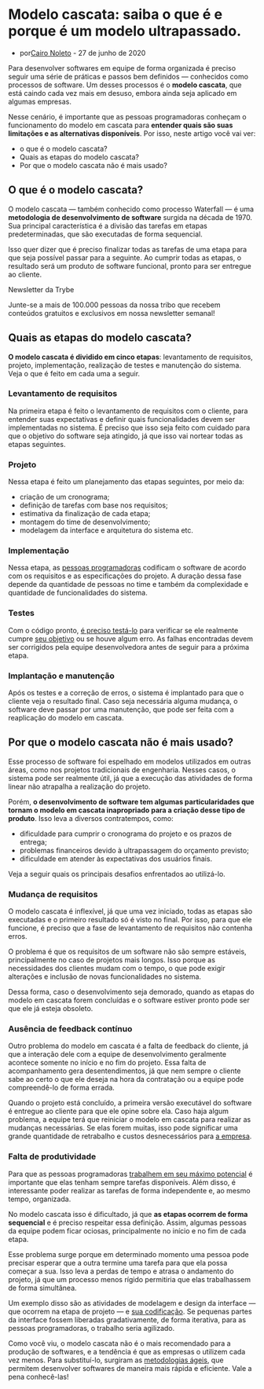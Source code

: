 # Modelo cascata: saiba o que é e porque é um modelo ultrapassado.

- por[Cairo Noleto](https://blog.betrybe.com/author/cairo-noleto/) - 27 de junho de 2020

  

Para desenvolver softwares em equipe de forma organizada é preciso seguir uma série de práticas e passos bem definidos — conhecidos como processos de software. Um desses processos é o **modelo cascata**, que está caindo cada vez mais em desuso, embora ainda seja aplicado em algumas empresas.

Nesse cenário, é importante que as pessoas programadoras conheçam o funcionamento do modelo em cascata para **entender quais são suas limitações e as alternativas disponíveis**. Por isso, neste artigo você vai ver:

- o que é o modelo cascata?
- Quais as etapas do modelo cascata?
- Por que o modelo cascata não é mais usado?

## O que é o modelo cascata?

O modelo cascata — também conhecido como processo Waterfall — é uma **metodologia de desenvolvimento de software** surgida na década de 1970. Sua principal característica é a divisão das tarefas em etapas predeterminadas, que são executadas de forma sequencial.

Isso quer dizer que é preciso finalizar todas as tarefas de uma etapa para que seja possível passar para a seguinte. Ao cumprir todas as etapas, o resultado será um produto de software funcional, pronto para ser entregue ao cliente.

Newsletter da Trybe

Junte-se a mais de 100.000 pessoas da nossa tribo que recebem conteúdos gratuitos e exclusivos em nossa newsletter semanal!

## Quais as etapas do modelo cascata?

**O modelo cascata é dividido em cinco etapas**: levantamento de requisitos, projeto, implementação, realização de testes e manutenção do sistema. Veja o que é feito em cada uma a seguir.

### Levantamento de requisitos

Na primeira etapa é feito o levantamento de requisitos com o cliente, para entender suas expectativas e definir quais funcionalidades devem ser implementadas no sistema. É preciso que isso seja feito com cuidado para que o objetivo do software seja atingido, já que isso vai nortear todas as etapas seguintes.

### Projeto

Nessa etapa é feito um planejamento das etapas seguintes, por meio da:

- criação de um cronograma;
- definição de tarefas com base nos requisitos;
- estimativa da finalização de cada etapa;
- montagem do time de desenvolvimento;
- modelagem da interface e arquitetura do sistema etc.

### Implementação

Nessa etapa, as [pessoas programadoras](https://blog.betrybe.com/carreira/aprender-ingles-para-programar/) codificam o software de acordo com os requisitos e as especificações do projeto. A duração dessa fase depende da quantidade de pessoas no time e também da complexidade e quantidade de funcionalidades do sistema.

### Testes

Com o código pronto, [é preciso testá-lo](https://blog.betrybe.com/tecnologia/teste-automatizados/) para verificar se ele realmente cumpre [seu objetivo](https://blog.betrybe.com/carreira/objetivo-profissional/) ou se houve algum erro. As falhas encontradas devem ser corrigidos pela equipe desenvolvedora antes de seguir para a próxima etapa.

### Implantação e manutenção

Após os testes e a correção de erros, o sistema é implantado para que o cliente veja o resultado final. Caso seja necessária alguma mudança, o software deve passar por uma manutenção, que pode ser feita com a reaplicação do modelo em cascata.

## Por que o modelo cascata não é mais usado?

Esse processo de software foi espelhado em modelos utilizados em outras áreas, como nos projetos tradicionais de engenharia. Nesses casos, o sistema pode ser realmente útil, já que a execução das atividades de forma linear não atrapalha a realização do projeto.

Porém, **o desenvolvimento de software tem algumas particularidades que tornam o modelo em cascata inapropriado para a criação desse tipo de produto**. Isso leva a diversos contratempos, como:

- dificuldade para cumprir o cronograma do projeto e os prazos de entrega;
- problemas financeiros devido à ultrapassagem do orçamento previsto;
- dificuldade em atender às expectativas dos usuários finais.

Veja a seguir quais os principais desafios enfrentados ao utilizá-lo.

### Mudança de requisitos

O modelo cascata é inflexível, já que uma vez iniciado, todas as etapas são executadas e o primeiro resultado só é visto no final. Por isso, para que ele funcione, é preciso que a fase de levantamento de requisitos não contenha erros.

O problema é que os requisitos de um software não são sempre estáveis, principalmente no caso de projetos mais longos. Isso porque as necessidades dos clientes mudam com o tempo, o que pode exigir alterações e inclusão de novas funcionalidades no sistema.

Dessa forma, caso o desenvolvimento seja demorado, quando as etapas do modelo em cascata forem concluídas e o software estiver pronto pode ser que ele já esteja obsoleto.

### Ausência de feedback contínuo

Outro problema do modelo em cascata é a falta de feedback do cliente, já que a interação dele com a equipe de desenvolvimento geralmente acontece somente no início e no fim do projeto. Essa falta de acompanhamento gera desentendimentos, já que nem sempre o cliente sabe ao certo o que ele deseja na hora da contratação ou a equipe pode compreendê-lo de forma errada.

Quando o projeto está concluído, a primeira versão executável do software é entregue ao cliente para que ele opine sobre ela. Caso haja algum problema, a equipe terá que reiniciar o modelo em cascata para realizar as mudanças necessárias. Se elas forem muitas, isso pode significar uma grande quantidade de retrabalho e custos desnecessários para [a empresa](https://blog.betrybe.com/carreira/startup/).

### Falta de produtividade

Para que as pessoas programadoras [trabalhem em seu máximo potencial](https://blog.betrybe.com/carreira/squad/) é importante que elas tenham sempre tarefas disponíveis. Além disso, é interessante poder realizar as tarefas de forma independente e, ao mesmo tempo, organizada.

No modelo cascata isso é dificultado, já que **as etapas ocorrem de forma sequencial** e é preciso respeitar essa definição. Assim, algumas pessoas da equipe podem ficar ociosas, principalmente no início e no fim de cada etapa.

Esse problema surge porque em determinado momento uma pessoa pode precisar esperar que a outra termine uma tarefa para que ela possa começar a sua. Isso leva a perdas de tempo e atrasa o andamento do projeto, já que um processo menos rígido permitiria que elas trabalhassem de forma simultânea.

Um exemplo disso são as atividades de modelagem e design da interface — que ocorrem na etapa de projeto — e [sua codificação](https://blog.betrybe.com/carreira/curso-de-programacao/). Se pequenas partes da interface fossem liberadas gradativamente, de forma iterativa, para as pessoas programadoras, o trabalho seria agilizado.

Como você viu, o modelo cascata não é o mais recomendado para a produção de softwares, e a tendência é que as empresas o utilizem cada vez menos. Para substituí-lo, surgiram as [metodologias ágeis](https://blog.betrybe.com/carreira/metodologias-ageis/), que permitem desenvolver softwares de maneira mais rápida e eficiente. Vale a pena conhecê-las!